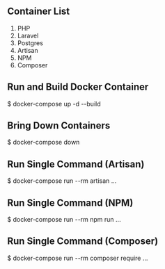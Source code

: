 Container List
-------------------------------

1. PHP
2. Laravel
3. Postgres
4. Artisan
5. NPM
6. Composer

Run and Build Docker Container
-------------------------------

$ docker-compose up -d --build

Bring Down Containers
-------------------------------

$ docker-compose down

Run Single Command (Artisan)
-------------------------------

$ docker-compose run --rm artisan ...	

Run Single Command (NPM)
-------------------------------

$ docker-compose run --rm npm run ...	

Run Single Command (Composer)
-------------------------------

$ docker-compose run --rm composer require ...

